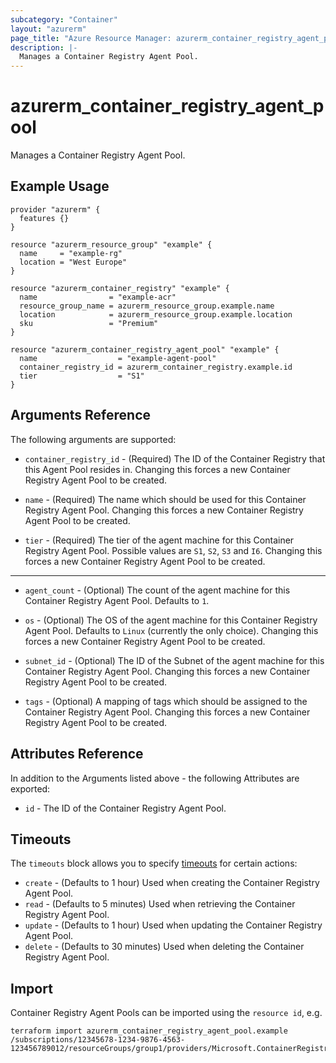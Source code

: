 ```yaml
---
subcategory: "Container"
layout: "azurerm"
page_title: "Azure Resource Manager: azurerm_container_registry_agent_pool"
description: |-
  Manages a Container Registry Agent Pool.
---
```


# azurerm_container_registry_agent_pool

Manages a Container Registry Agent Pool.

## Example Usage

```hcl
provider "azurerm" {
  features {}
}

resource "azurerm_resource_group" "example" {
  name     = "example-rg"
  location = "West Europe"
}

resource "azurerm_container_registry" "example" {
  name                = "example-acr"
  resource_group_name = azurerm_resource_group.example.name
  location            = azurerm_resource_group.example.location
  sku                 = "Premium"
}

resource "azurerm_container_registry_agent_pool" "example" {
  name                  = "example-agent-pool"
  container_registry_id = azurerm_container_registry.example.id
  tier                  = "S1"
}
```

## Arguments Reference

The following arguments are supported:

* `container_registry_id` - (Required) The ID of the Container Registry that this Agent Pool resides in. Changing this forces a new Container Registry Agent Pool to be created.

* `name` - (Required) The name which should be used for this Container Registry Agent Pool. Changing this forces a new Container Registry Agent Pool to be created.

* `tier` - (Required) The tier of the agent machine for this Container Registry Agent Pool. Possible values are `S1`, `S2`, `S3` and `I6`. Changing this forces a new Container Registry Agent Pool to be created.

---

* `agent_count` - (Optional) The count of the agent machine for this Container Registry Agent Pool. Defaults to `1`.

* `os` - (Optional) The OS of the agent machine for this Container Registry Agent Pool. Defaults to `Linux` (currently the only choice). Changing this forces a new Container Registry Agent Pool to be created.

* `subnet_id` - (Optional) The ID of the Subnet of the agent machine for this Container Registry Agent Pool. Changing this forces a new Container Registry Agent Pool to be created.

* `tags` - (Optional) A mapping of tags which should be assigned to the Container Registry Agent Pool. Changing this forces a new Container Registry Agent Pool to be created.

## Attributes Reference

In addition to the Arguments listed above - the following Attributes are exported: 

* `id` - The ID of the Container Registry Agent Pool.

## Timeouts

The `timeouts` block allows you to specify [timeouts](https://www.terraform.io/docs/configuration/resources.html#timeouts) for certain actions:

* `create` - (Defaults to 1 hour) Used when creating the Container Registry Agent Pool.
* `read` - (Defaults to 5 minutes) Used when retrieving the Container Registry Agent Pool.
* `update` - (Defaults to 1 hour) Used when updating the Container Registry Agent Pool.
* `delete` - (Defaults to 30 minutes) Used when deleting the Container Registry Agent Pool.

## Import

Container Registry Agent Pools can be imported using the `resource id`, e.g.

```shell
terraform import azurerm_container_registry_agent_pool.example /subscriptions/12345678-1234-9876-4563-123456789012/resourceGroups/group1/providers/Microsoft.ContainerRegistry/registries/registry1/agentPools/pool1
```
